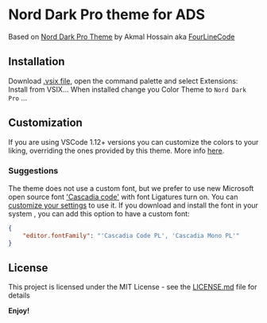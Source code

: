 # Nord Dark Pro theme for ADS

Based on [Nord Dark Pro Theme](https://github.com/FourLineCode/nord-dark-pro) by Akmal Hossain aka [FourLineCode](https://github.com/FourLineCode)

## Installation

Download [.vsix file](https://github.com/fmir864/nord-dark-pro-ads/releases/download/v0.0.2/nord-dark-pro-ads-0.0.2.vsix), open the command palette and select Extensions: Install from VSIX...
When installed change you Color Theme to `Nord Dark Pro` ...

## Customization

If you are using VSCode 1.12+ versions you can customize the colors to your liking, overriding the ones provided by this theme. More info [here](https://code.visualstudio.com/docs/getstarted/theme-color-reference).

### Suggestions

The theme does not use a custom font, but we prefer to use new Microsoft open source font ['Cascadia code'](https://github.com/microsoft/cascadia-code) with font Ligatures turn on. You can [customize your settings](https://code.visualstudio.com/docs/getstarted/settings) to use it.
If you download and install  the font in your system , you can add this option to have a custom font:

```json
{
    "editor.fontFamily": "'Cascadia Code PL', 'Cascadia Mono PL'"
}
```

## License

This project is licensed under the MIT License - see the [LICENSE.md](https://github.com/fmir864/nord-dark-pro-ads/blob/main/LICENSE) file for details

**Enjoy!**
